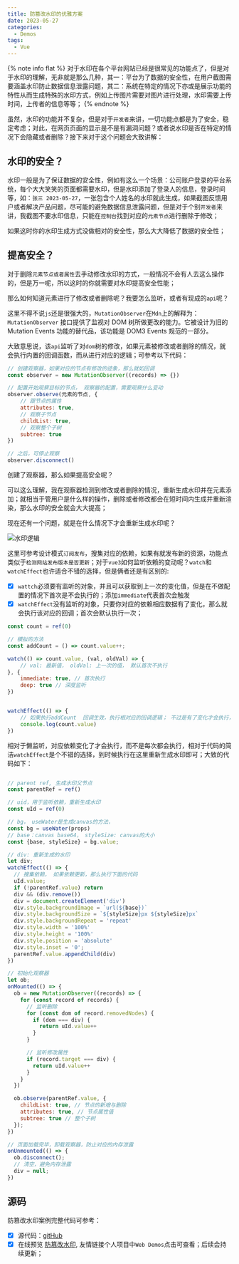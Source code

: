 ```yaml
---
title: 防篡改水印的优雅方案
date: 2023-05-27
categories:
  - Demos
tags:
  - Vue
---
```


{% note info flat %}
对于水印在各个平台网站已经是很常见的功能点了，但是对于水印的理解，无非就是那么几种，其一：平台为了数据的安全性，在用户截图需要涵盖水印防止数据信息泄露问题，其二：系统在特定的情况下亦或是展示功能的特性从而生成特殊的水印方式，例如上传图片需要对图片进行处理，水印需要上传时间，上传者的信息等等；
{% endnote %}

虽然，水印的功能并不复杂，但是对于`开发者`来讲，一切功能点都是为了安全，稳定考虑；对此，在网页页面的显示是不是有漏洞问题？或者说水印是否在特定的情况下会隐藏或者删除？接下来对于这个问题会大致讲解：

## 水印的安全？

水印一般是为了保证数据的安全性，例如有这么一个场景：公司账户登录的平台系统，每个大大笑笑的页面都需要水印，但是水印添加了登录人的信息，登录时间等，如：`张三 2023-05-27`，一张包含个人姓名的水印就此生成，如果截图反馈用户或者解决产品问题，尽可能的避免数据信息泄露问题，但是对于个别`开发者`来讲，我截图不要水印信息，只能在`控制台`找到对应的`元素节点`进行删除于修改；

如果这时你的水印生成方式没做相对的安全性，那么大大降低了数据的安全性；

## 提高安全？

对于删除`元素节点或者属性`去手动修改水印的方式，一般情况不会有人去这么操作的，但是万一呢，所以这时的你就需要对水印提高安全性能；

那么如何知道元素进行了修改或者删除呢？我要怎么监听，或者有现成的`api`呢？

这里不得不说`js`还是很强大的，`MutationObserver`在`Mdn`上的解释为：`MutationObserver` 接口提供了监视对 DOM 树所做更改的能力。它被设计为旧的 Mutation Events 功能的替代品，该功能是 DOM3 Events 规范的一部分。

大致意思说，该`api`监听了对`dom`树的修改，如果元素被修改或者删除的情况，就会执行内置的回调函数，而从进行对应的逻辑；可参考以下代码：

``` js
// 创建观察器，如果对应的节点有修改的迹象，那么就如回调
const observer = new MutationObserver((records) => {})

// 配置开始观察目标的节点， 观察器的配置，需要观察什么变动
observer.observe(元素的节点, {
    // 跟节点的属性
    attributes: true, 
    // 观察子节点
    childList: true,
    // 观察整个子树
    subtree: true
})

// 之后，可停止观察
observer.disconnect()
```

创建了观察器，那么如果提高安全呢？

可以这么理解，我在观察器检测到修改或者删除的情况，重新生成水印并在元素添加；就相当于管用户是什么样的操作，删除或者修改都会在短时间内生成并重新渲染，那么水印的安全就会大大提高；

现在还有一个问题，就是在什么情况下才会重新生成水印呢？

![水印逻辑](https://qiniu.wangxiaoze.wang/hexo-blog/temper_waterremark.png)

这里可参考设计模式`订阅发布`，搜集对应的依赖，如果有就发布新的资源，功能点类似于`检测网站发布版本是否更新`；对于`vue3`如何监听依赖的变动呢？`watch`和`watchEffect`也许适合不错的选择，但是俩者还是有区别的:

- [x] `wattch`必须要有监听的对象，并且可以获取到上一次的变化值，但是在不做配置的情况下首次是不会执行的；添加`immediate`代表首次会触发
- [x] `watchEffect`没有监听的对象，只要你对应的依赖相应数据有了变化，那么就会执行该对应的回调；首次会默认执行一次；

``` js
const count = ref(0)

// 模拟的方法
const addCount = () => count.value++;

watch(() => count.value, (val, oldVal) => {
    // val: 最新值， oldVal: 上一次的值， 默认首次不执行
}, {
    immediate: true, // 首次执行
    deep: true // 深度监听
})


watchEffect(() => {
    // 如果执行addCount  回调生效，执行相对应的回调逻辑； 不过是有了变化才会执行，首次会执行；
    console.log(count.value)
})
```

相对于懒监听，对应依赖变化了才会执行，而不是每次都会执行，相对于代码的简洁`watchEffect`是个不错的选择，到时候执行在这里重新生成水印即可；大致的代码如下：

``` js

// parent ref, 生成水印父节点
const parentRef = ref()

// uid，用于监听依赖，重新生成水印
const uId = ref(0)

// bg， useWater是生成canvas的方法，
const bg = useWater(props)
// base：canvas base64， styleSize: canvas的大小
const {base, styleSize} = bg.value;

// div: 重新生成的水印
let div;
watchEffect(() => {
  // 搜集依赖， 如果依赖更新，那么执行下面的代码
  uId.value;
  if (!parentRef.value) return
  div && (div.remove())
  div = document.createElement('div')
  div.style.backgroundImage = `url(${base})`
  div.style.backgroundSize = `${styleSize}px ${styleSize}px`
  div.style.backgroundRepeat = 'repeat'
  div.style.width = '100%'
  div.style.height = '100%'
  div.style.position = 'absolute'
  div.style.inset = '0';
  parentRef.value.appendChild(div)
})

// 初始化观察器
let ob;
onMounted(() => {
  ob = new MutationObserver((records) => {
    for (const record of records) {
      // 监听删除
      for (const dom of record.removedNodes) {
        if (dom === div) {
          return uId.value++
        }
      }

      // 监听修改属性
      if (record.target === div) {
        return uId.value++
      }
    }
  })

  ob.observe(parentRef.value, {
    childList: true, // 节点的新增与删除
    attributes: true, // 节点属性值
    subtree: true // 整个子树
  });
})

// 页面加载完毕，卸载观察器，防止对应的内存泄露
onUnmounted(() => {
  ob.disconnect();
  // 清空，避免内存泄露
  div = null;
})

```

## 源码

防篡改水印案例完整代码可参考：

- [x] 源代码：[gitHub](https://github.com/wangxiaoze-view/web-demos/tree/main/src/views/vue/watermarking)
- [x] 在线预览 [防篡改水印](https://web-demos.wangxiaoze.wang/#/vue/watermarking), 友情链接个人项目中`Web Demos`点击可查看；后续会持续更新；
